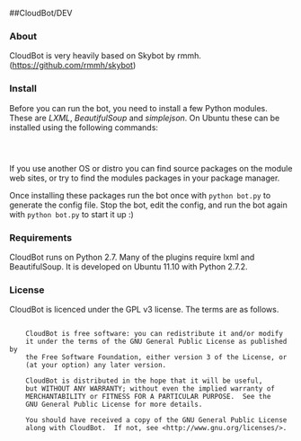 ##CloudBot/DEV

### About
CloudBot is very heavily based on Skybot by rmmh. (https://github.com/rmmh/skybot)

### Install
Before you can run the bot, you need to install a few Python modules. These are *LXML*, *BeautifulSoup* and *simplejson*.  On Ubuntu these can be installed using the following commands:

```sudo apt-get install python-lxml
```

```sudo apt-get install python-beautifulsoup
```

```sudo apt-get install python-simplejson
```

If you use another OS or distro you can find source packages on the module web sites, or try to find the modules packages in your package manager.

Once installing these packages run the bot once with ```python bot.py``` to generate the config file. Stop the bot, edit the config, and run the bot again with ```python bot.py``` to start it up :)

### Requirements
CloudBot runs on Python 2.7. Many of the plugins require lxml and BeautifulSoup. It is developed on Ubuntu 11.10 with Python 2.7.2.

### License
CloudBot is licenced under the GPL v3 license. The terms are as follows.


```   Copyright © 2011 Luke Rogers. <http://www.dempltr.com/> <lukeroge@gmail.com>

    CloudBot is free software: you can redistribute it and/or modify
    it under the terms of the GNU General Public License as published by
    the Free Software Foundation, either version 3 of the License, or
    (at your option) any later version.

    CloudBot is distributed in the hope that it will be useful,
    but WITHOUT ANY WARRANTY; without even the implied warranty of
    MERCHANTABILITY or FITNESS FOR A PARTICULAR PURPOSE.  See the
    GNU General Public License for more details.

    You should have received a copy of the GNU General Public License
    along with CloudBot.  If not, see <http://www.gnu.org/licenses/>.
```

